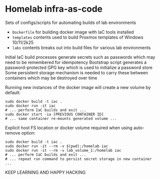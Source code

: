 # Homelab infra-as-code
Sets of configs/scripts for automating builds of lab environments
  *  `Dockerfile` for building docker image with IaC tools installed
  *  `templates` contents used to build Proxmox templates of Windows 10/11/2k25 
  *  `labs` contents breaks out into build files for various lab environments

Initial IaC build processes generate secrets such as passwords which may need to be remembered for idempotency
Bootstrap script generates a password-protected GPG key which is used to initialize a password store
Some persistent storage mechanism is needed to carry these between containers which may be destroyed over time

Running new instances of the docker image will create a new volume by default:
```
sudo docker build -t iac .
sudo docker run -it iac
# ... perform IaC builds and exit ...
sudo docker start -ia [PREVIOUS CONTAINER ID]
# ... same container re-mounts generated volume ...
```

Explicit host FS location or docker volume required when using auto-remove option:
```
sudo docker build -t iac .
sudo docker run -it --rm -v $(pwd):/homelab iac
sudo docker run -it --rm -v lab_volume_1:/homelab iac
# ... perform IaC builds and exit ...
# ... repeat run command to persist secret storage in new container ...
```

KEEP LEARNING AND HAPPY HACKING
